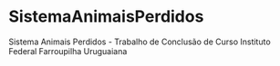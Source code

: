 # SistemaAnimaisPerdidos
Sistema Animais Perdidos - Trabalho de Conclusão de Curso  Instituto Federal Farroupilha Uruguaiana 
